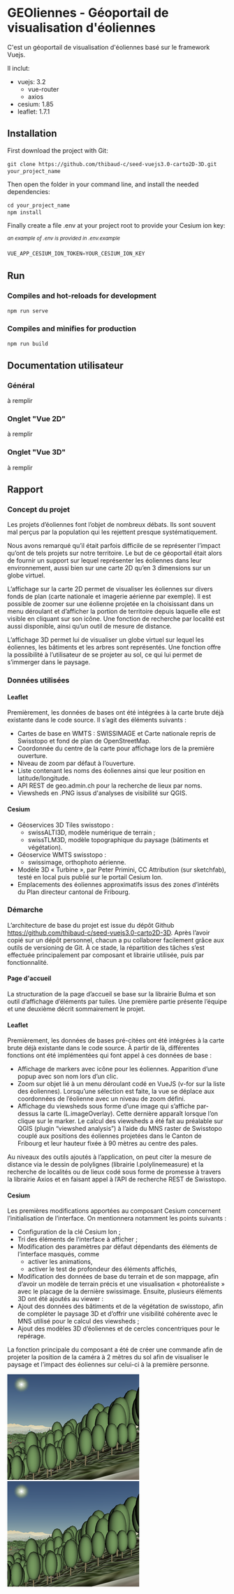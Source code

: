 # GEOliennes - Géoportail de visualisation d'éoliennes

C'est un géoportail de visualisation d'éoliennes basé sur le framework Vuejs.

Il inclut:
- vuejs: 3.2
    - vue-router
    - axios
- cesium: 1.85
- leaflet: 1.7.1


## Installation

First download the project with Git:

```
git clone https://github.com/thibaud-c/seed-vuejs3.0-carto2D-3D.git your_project_name
```

Then open the folder in your command line, and install the needed dependencies:

```
cd your_project_name
npm install
```

Finally create a file .env at your project root to provide your Cesium ion key:

<sup>_an example of .env is provided in .env.example_</sup>
```js
VUE_APP_CESIUM_ION_TOKEN=YOUR_CESIUM_ION_KEY
```

## Run

### Compiles and hot-reloads for development
```
npm run serve
```

### Compiles and minifies for production
```
npm run build
```

## Documentation utilisateur

### Général

à remplir


### Onglet "Vue 2D"

à remplir


### Onglet "Vue 3D"

à remplir


## Rapport

### Concept du projet

Les projets d’éoliennes font l’objet de nombreux débats. Ils sont souvent mal perçus par la population qui les rejettent presque systématiquement.

Nous avons remarqué qu’il était parfois difficile de se représenter l’impact qu’ont de tels projets sur notre territoire. Le but de ce géoportail était alors de fournir un support sur lequel représenter les éoliennes dans leur environnement, aussi bien sur une carte 2D qu’en 3 dimensions sur un globe virtuel.

L’affichage sur la carte 2D permet de visualiser les éoliennes sur divers fonds de plan (carte nationale et imagerie aérienne par exemple). Il est possible de zoomer sur une éolienne projetée en la choisissant dans un menu déroulant et d’afficher la portion de territoire depuis laquelle elle est visible en cliquant sur son icône. Une fonction de recherche par localité est aussi disponible, ainsi qu’un outil de mesure de distance.

L’affichage 3D permet lui de visualiser un globe virtuel sur lequel les éoliennes, les bâtiments et les arbres sont représentés. Une fonction offre la possibilité à l’utilisateur de se projeter au sol, ce qui lui permet de s’immerger dans le paysage.

### Données utilisées

#### Leaflet

Premièrement, les données de bases ont été intégrées à la carte brute déjà existante dans le code source. Il s’agit des éléments suivants :
- Cartes de base en WMTS : SWISSIMAGE et Carte nationale repris de Swisstopo et fond de plan de OpenStreetMap.
- Coordonnée du centre de la carte pour affichage lors de la première ouverture.
- Niveau de zoom par défaut à l’ouverture.
- Liste contenant les noms des éoliennes ainsi que leur position en latitude/longitude.
- API REST de geo.admin.ch pour la recherche de lieux par noms.
- Viewsheds en .PNG issus d'analyses de visibilité sur QGIS.

#### Cesium

- Géoservices 3D Tiles swisstopo :
    - swissALTI3D, modèle numérique de terrain ;
    - swissTLM3D, modèle topographique du paysage (bâtiments et végétation).
- Géoservice WMTS swisstopo :
    - swissimage, orthophoto aérienne.
- Modèle 3D « Turbine », par Peter Primini, CC Attribution (sur sketchfab), testé en local puis publié sur le portail Cesium Ion.
- Emplacements des éoliennes approximatifs issus des zones d’intérêts du Plan directeur cantonal de Fribourg.

### Démarche

L’architecture de base du projet est issue du dépôt Github https://github.com/thibaud-c/seed-vuejs3.0-carto2D-3D. Après l’avoir copié sur un dépôt personnel, chacun a pu collaborer facilement grâce aux outils de versioning de Git. À ce stade, la répartition des tâches s’est effectuée principalement par composant et librairie utilisée, puis par fonctionnalité.

#### Page d'accueil

La structuration de la page d’accueil se base sur la librairie Bulma et son outil d’affichage d’éléments par tuiles. Une première partie présente l’équipe et une deuxième décrit sommairement le projet.

#### Leaflet

Premièrement, les données de bases pré-citées ont été intégrées à la carte brute déjà existante dans le code source. À partir de là, différentes fonctions ont été implémentées qui font appel à ces données de base :
- Affichage de markers avec icône pour les éoliennes. Apparition d’une popup avec son nom lors d’un clic.
- Zoom sur objet lié à un menu déroulant codé en VueJS (v-for sur la liste des éoliennes). Lorsqu’une sélection est faite, la vue se déplace aux coordonnées de l’éolienne avec un niveau de zoom défini.
- Affichage du viewsheds sous forme d’une image qui s’affiche par-dessus la carte (L.imageOverlay). Cette dernière apparaît lorsque l’on clique sur le marker. Le calcul des viewsheds a été fait au préalable sur QGIS (plugin “viewshed analysis”) à l’aide du MNS raster de Swisstopo couplé aux positions des éoliennes projetées dans le Canton de Fribourg et leur hauteur fixée à 90 mètres au centre des pales.

Au niveaux des outils ajoutés à l’application, on peut citer la mesure de distance via le dessin de polylignes (librairie l.polylinemeasure) et la recherche de localités ou de lieux codé sous forme de promesse à travers la librairie Axios et en faisant appel à l’API de recherche REST de Swisstopo.

#### Cesium

Les premières modifications apportées au composant Cesium concernent l’initialisation de l’interface. On mentionnera notamment les points suivants :
- Configuration de la clé Cesium Ion ;
- Tri des éléments de l’interface à afficher ;
- Modification des paramètres par défaut dépendants des éléments de l’interface masqués, comme
    - activer les animations,
    - activer le test de profondeur des éléments affichés,
- Modification des données de base du terrain et de son mappage, afin d’avoir un modèle de terrain précis et une visualisation « photoréaliste » avec le placage de la dernière swissimage.
Ensuite, plusieurs éléments 3D ont été ajoutés au viewer :
- Ajout des données des bâtiments et de la végétation de swisstopo, afin de compléter le paysage 3D et d’offrir une visibilité cohérente avec le MNS utilisé pour le calcul des viewsheds ;
- Ajout des modèles 3D d’éoliennes et de cercles concentriques pour le repérage.

La fonction principale du composant a été de créer une commande afin de projeter la position de la caméra à 2 mètres du sol afin de visualiser le paysage et l’impact des éoliennes sur celui-ci à la première personne.

![Vue du Mont Gibloux avec végétation](./images_rapport/gibloux_avec_veget.png)![Vue du Mont Gibloux sans végétation](./images_rapport/gibloux_avec_veget.png)
